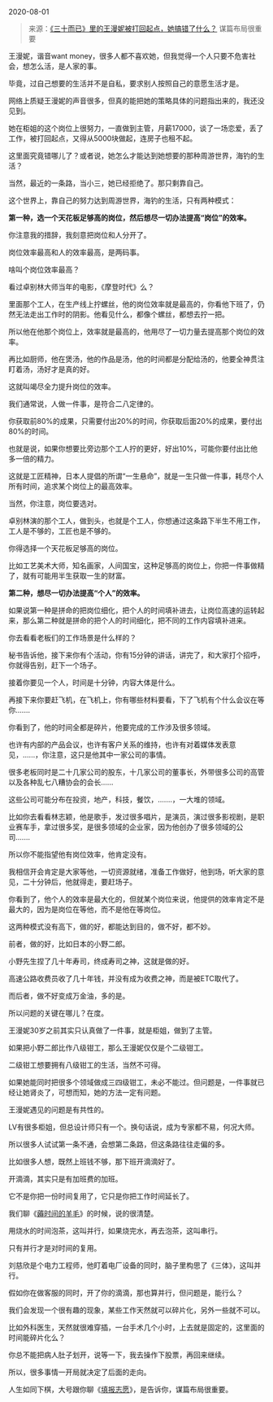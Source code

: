 2020-08-01

> 来源：[《三十而已》里的王漫妮被打回起点，她搞错了什么？](http://mp.weixin.qq.com/s?__biz=MzU3NDc5Nzc0NQ==&mid=2247491141&idx=2&sn=918bfa20a8184a214069a3a47c3f125c&chksm=fd2dbc9bca5a358d94ca3782fa1452423bed5426201fdb670adbf907cc8dd8a90c23cc0f3ec0&scene=27#wechat_redirect)
> 谋篇布局很重要

王漫妮，谐音want money，很多人都不喜欢她，但我觉得一个人只要不危害社会，想怎么活，是人家的事。

  

毕竟，过自己想要的生活并不是自私，要求别人按照自己的意愿生活才是。

  

网络上质疑王漫妮的声音很多，但真的能把她的策略具体的问题指出来的，我还没见到。

  

她在柜姐的这个岗位上很努力，一直做到主管，月薪17000，谈了一场恋爱，丢了工作，被打回起点，又得从5000块做起，连房子也租不起。  

  

这里面究竟错哪儿了？或者说，她怎么才能达到她想要的那种周游世界，海钓的生活？  

  

当然，最近的一条路，当小三，她已经拒绝了。那只剩靠自己。  

  

这个世界上，靠自己的努力达到周游世界，海钓的生活，只有两种模式：

  

 **第一种，选一个天花板足够高的岗位，然后想尽一切办法提高“岗位”的效率。**

  

你注意我的措辞，我刻意把岗位和人分开了。  

  

岗位效率最高和人的效率最高，是两码事。  

  

啥叫个岗位效率最高？  

  

看过卓别林大师当年的电影，《摩登时代》么？

  

里面那个工人，在生产线上拧螺丝，他的岗位效率就是最高的，你看他下班了，仍然无法走出工作时的阴影。他看见什么，都像个螺丝，都想去拧一把。

  

所以他在他那个岗位上，效率就是最高的，他用尽了一切力量去提高那个岗位的效率。

  

再比如厨师，他在煲汤，他的作品是汤，他的时间都是分配给汤的，他要全神贯注盯着汤，汤好才是真的好。

  

这就叫竭尽全力提升岗位的效率。

  

我们通常说，人做一件事，是符合二八定律的。

  

你获取前80%的成果，只需要付出20%的时间，你获取后面20%的成果，要付出80%的时间。  

  

也就是说，如果你想要比旁边那个工人拧的更好，好出10%，可能你要付出比他多一倍的精力。  

  

这就是工匠精神，日本人提倡的所谓“一生悬命”，就是一生只做一件事，耗尽个人所有时间，追求某个岗位上的最高效率。

  

当然，你注意，岗位要选对。

  

卓别林演的那个工人，做到头，也就是个工人，你想通过这条路下半生不用工作，工人是不够的，工匠也是不够的。

  

你得选择一个天花板足够高的岗位。

  

比如工艺美术大师，知名画家，人间国宝，这种足够高的岗位上，你把一件事做精了，就有可能用半生获取一生的财富。

  

 **第二种，想尽一切办法提高“个人”的效率。**

  

如果说第一种是拼命的把岗位细化，把个人的时间填补进去，让岗位高速的运转起来，那么第二种就是拼命的把个人的时间细化，把不同的工作内容填补进来。

  

你去看看老板们的工作场景是什么样的？

  

秘书告诉他，接下来你有个活动，你有15分钟的讲话，讲完了，和大家打个招呼，你就得告别，赶下一个场子。  

  

接着你要见一个人，时间是十分钟，内容大体是什么。  

  

再接下来你要赶飞机，在飞机上，你有哪些材料要看，下了飞机有个什么会议在等你.......

  

你看到了，他的时间全都是碎片，他要完成的工作涉及很多领域。

  

也许有内部的产品会议，也许有客户关系的维持，也许有对着媒体发表意见，......，你注意，这只是他其中一家公司的事情。

  

很多老板同时是二十几家公司的股东，十几家公司的董事长，外带很多公司的高管以及各种乱七八糟协会的会长......

  

这些公司可能分布在投资，地产，科技，餐饮，.......，一大堆的领域。

  

比如你去看看林志颖，他是歌手，发过很多唱片，是演员，演过很多影视剧，是职业赛车手，拿过很多奖，是很多领域的企业家，因为他创办了很多领域的公司.......  

  

所以你不能指望他有岗位效率，他肯定没有。  

  

我相信开会肯定是大家等他，一切资源就绪，准备工作做好，他到场，听大家的意见，二十分钟后，他就得走，要赶场子。  

  

你看到了，他个人的效率是最大化的，但就某个岗位来说，他提供的效率肯定不是最大的，因为是岗位在等他，而不是他在等岗位。

  

这两种模式没有高下，做的好，都能达到目的，做不好，都不妙。

  

前者，做的好，比如日本的小野二郎。  

  

小野先生捏了几十年寿司，终成寿司之神，这就是做的好。

  

高速公路收费员收了几十年钱，并没有成为收费之神，而是被ETC取代了。

  

而后者，做不好变成万金油，多的是。

  

所以问题的关键在哪儿？在度。

  

王漫妮30岁之前其实只认真做了一件事，就是柜姐，做到了主管。

  

如果把小野二郎比作八级钳工，那么王漫妮仅仅是个二级钳工。

  

二级钳工想要拥有八级钳工的生活，当然不可得。

  

如果她能同时把很多个领域做成三四级钳工，未必不能过。但问题是，一件事就已经让她肾炎了，可想而知，她的方法一定有问题。

  

王漫妮遇见的问题是有共性的。

  

LV有很多柜姐，但总设计师只有一个。换句话说，成为专家都不易，何况大师。  

  

所以很多人试试第一条不通，会想第二条路，但这条路往往走偏的多。

  

比如很多人想，既然上班钱不够，那下班开滴滴好了。

  

开滴滴，其实只是有加班费的加班。  

  

它不是你把一份时间复用了，它只是你把工作时间延长了。

  

我们聊《[薅时间的羊毛](http://mp.weixin.qq.com/s?__biz=MzU3NDc5Nzc0NQ==&mid=2247490792&idx=1&sn=c1f736e04b3d218825789441ffe3420b&chksm=fd2dbe36ca5a3720dd9168d66b0b6762250bc9c931630d51d82c74c3c045edc01d0f6cf7ad1a&scene=21#wechat_redirect)》的时候，说的很清楚。  

  

用烧水的时间泡茶，这叫并行，如果烧完水，再去泡茶，这叫串行。

  

只有并行才是对时间的复用。  

  

刘慈欣是个电力工程师，他盯着电厂设备的同时，脑子里构思了《三体》，这叫并行。

  

假如你在做客服的同时，开了你的滴滴，那也算并行，但问题是，能行么？

  

我们会发现一个很有趣的现象，某些工作天然就可以碎片化，另外一些就不可以。  

  

比如外科医生，天然就很难穿插，一台手术几个小时，上去就是固定的，这里面的时间能碎片化么？  

  

你总不能把病人肚子划开，说等一下，我去操作下股票，再回来继续。

  

所以，很多事情一开局就决定了后面的走向。

  

人生如同下棋，大号跟你聊《[填报志愿](https://mp.weixin.qq.com/s?__biz=MzU0MjYwNDU2Mw==&mid=2247491223&idx=2&sn=9b0a8a5f2f094e58a43f3a03061d05e2&chksm=fb1972ebcc6efbfd826bf818a2121c78f7ea5dba89e4e23c6d877ae0765ff3bb848c06c16445&token=1834720941&lang=zh_CN&scene=21#wechat_redirect)》，是告诉你，谋篇布局很重要。

